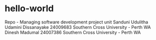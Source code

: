 # hello-world
Repo - Managing software development project unit
Sanduni Udulitha Udamini Dissanayake
24009683
Southern Cross University - Perth WA
Dinesh Madumal
24007386
Southern Cross University - Perth WA
